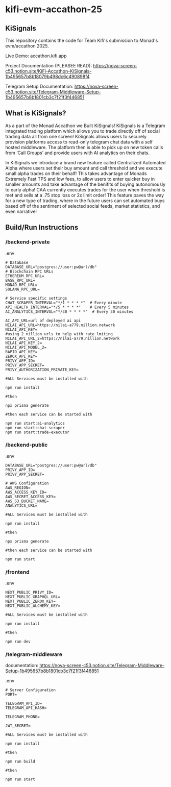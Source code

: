 # kifi-evm-accathon-25

## KiSignals

This repository contains the code for Team Kifi's submission to Monad's evm/accathon 2025.

Live Demo: accathon.kifi.app

Project Documentation (PLEASEE READ): https://nova-screen-c53.notion.site/KiFi-Accathon-KiSignals-1b495657b8b18079b498dc6c490898f4

Telegram Setup Documentation: https://nova-screen-c53.notion.site/Telegram-Middleware-Setup-1b495657b8b1801cb3c7f21f3f446851


## What is KiSignals?

As a part of the Monad Accathon we Built KiSignals!  KiSignals is a Telegram integrated trading platform which allows you to trade directly off of social trading data all from one screen!  KiSignals allows users to securely provision platforms access to read-only telegram chat data with a self hosted middleware.  The platform then is able to pick up on new token calls from ‘Call Groups’ and provide users with AI analytics on their chats.  

In KiSignals we introduce a brand new feature called Centralized Automated Alpha where users set their buy amount and call threshold and we execute small alpha trades on their behalf!  This takes advantage of Monads Extremely Fast TPS and low fees, to allow users to enter quicker buy in smaller amounts and take advantage of the benifits of buying autonomously to early alpha!  CAA currently executes trades for the user when threshold is met and sells at a .75 stop loss or 2x limit order!  This feature paves the way for a new type of trading, where in the future users can set automated buys based off of the sentiment of selected social feeds, market statistics, and even narrative!


## Build/Run Instructions

### /backend-private

.env

```
# Database
DATABASE_URL="postgres://user:pw@url/db"
# Blockchain RPC URLs
ETHEREUM_RPC_URL=
BASE_RPC_URL=
MONAD_RPC_URL=
SOLANA_RPC_URL=

# Service specific settings
CHAT_SCRAPER_INTERVAL="*/1 * * * *"  # Every minute
API_HEALTH_INTERVAL="*/5 * * * *"    # Every 5 minutes
AI_ANALYTICS_INTERVAL="*/30 * * * *"  # Every 30 minutes 

AI_API_URL=url of deployed ai api
NILAI_API_URL=https://nilai-a779.nillion.network
NILAI_API_KEY=
#using 2 nillion urls to help with rate lmiting
NILAI_API_URL_2=https://nilai-a779.nillion.network
NILAI_API_KEY_2=
NILAI_API_MODEL_2=
RAPID_API_KEY=
ZEROX_API_KEY=
PRIVY_APP_ID=
PRIVY_APP_SECRET=
PRIVY_AUTHORIZATION_PRIVATE_KEY=
```

```
#ALL Services must be installed with

npm run install

#then

npx prisma generate

#then each service can be started with

npm run start:ai-analytics
npm run start:chat-scraper
npm run start:trade-executor
```

### /backend-public


.env

```
DATABASE_URL="postgres://user:pw@url/db"
PRIVY_APP_ID=
PRIVY_APP_SECRET=

# AWS Configuration
AWS_REGION=
AWS_ACCESS_KEY_ID=
AWS_SECRET_ACCESS_KEY=
AWS_S3_BUCKET_NAME=
ANALYTICS_URL=
```

```
#ALL Services must be installed with

npm run install

#then

npx prisma generate

#then each service can be started with

npm run start
```


### /frontend

.env

```
NEXT_PUBLIC_PRIVY_ID=
NEXT_PUBLIC_GRAPHQL_URL=
NEXT_PUBLIC_ZEROX_KEY=
NEXT_PUBLIC_ALCHEMY_KEY=
```

```
#ALL Services must be installed with

npm run install

#then

npm run dev
```


### /telegram-middleware

documentation: https://nova-screen-c53.notion.site/Telegram-Middleware-Setup-1b495657b8b1801cb3c7f21f3f446851


.env

```
# Server Configuration
PORT=

TELEGRAM_API_ID=
TELEGRAM_API_HASH=

TELEGRAM_PHONE=

JWT_SECRET=
```

```
#ALL Services must be installed with

npm run install

#then

npm run build

#then

npm run start
```

